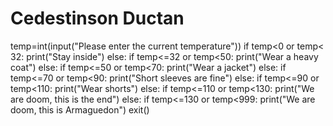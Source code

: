 # Cedestinson Ductan
temp=int(input("Please enter the current temperature"))
if temp<0 or temp< 32:
    print("Stay inside")
else:
    if temp<=32 or temp<50:
        print("Wear a heavy coat")
    else:
        if temp<=50 or temp<70:
            print("Wear a jacket")
        else:
            if temp<=70 or temp<90:
                print("Short sleeves are fine")
            else:
                if temp<=90 or temp<110:
                    print("Wear shorts")
                else:
                    if temp<=110 or temp<130:
                        print("We are doom, this is the end")
                    else:
                        if temp<=130 or temp<999:
                            print("We are doom, this is Armaguedon")
                        exit()
